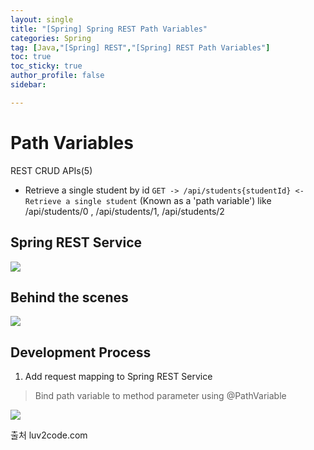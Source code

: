 ```yaml
---
layout: single
title: "[Spring] Spring REST Path Variables"
categories: Spring
tag: [Java,"[Spring] REST","[Spring] REST Path Variables"]
toc: true
toc_sticky: true
author_profile: false
sidebar:

---
```

# Path Variables
REST CRUD APIs(5)
- Retrieve a single student by id
`GET -> /api/students{studentId} <- Retrieve a single student` (Known as a 'path variable') like /api/students/0 , /api/students/1, /api/students/2

## Spring REST Service
![](https://i.imgur.com/Sd5PQ0x.png)

## Behind the scenes

![](https://i.imgur.com/rfZtcFZ.png)

## Development Process
1. Add request mapping to Spring REST Service
> Bind path variable to method parameter using @PathVariable


![](https://i.imgur.com/U7DJwfw.png)

출처 luv2code.com